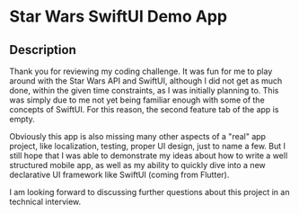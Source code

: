 # Star Wars SwiftUI Demo App

## Description

Thank you for reviewing my coding challenge. It was fun for me to play around with the Star Wars API and SwiftUI, although I did not get as much done, within the given time constraints, as I was initially planning to. This was simply due to me not yet being familiar enough with some of the concepts of SwiftUI. For this reason, the second feature tab of the app is empty.

Obviously this app is also missing many other aspects of a "real" app project, like localization, testing, proper UI design, just to name a few. But I still hope that I was able to demonstrate my ideas about how to write a well structured mobile app, as well as my ability to quickly dive into a new declarative UI framework like SwiftUI (coming from Flutter).

I am looking forward to discussing further questions about this project in an technical interview.
